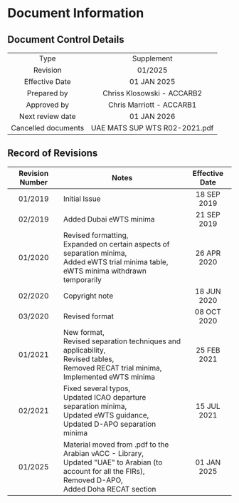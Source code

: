 # Document Information
## Document Control Details
|                     |                               |
|:-------------------:|:-----------------------------:|
|         Type        |           Supplement          |
|       Revision      |            01/2025            |
|    Effective Date   |          01 JAN 2025          |
|     Prepared by     |   Chriss Klosowski - ACCARB2  |
|     Approved by     |    Chris Marriott - ACCARB1   |
|   Next review date  |          01 JAN 2026          |
| Cancelled documents | UAE MATS SUP WTS R02-2021.pdf |

## Record of Revisions
| Revision Number | Notes                                                                                                                                                            | Effective Date |
|:---------------:|------------------------------------------------------------------------------------------------------------------------------------------------------------------|:--------------:|
|     01/2019     | Initial Issue                                                                                                                                                    |   18 SEP 2019  |
|     02/2019     | Added Dubai eWTS minima                                                                                                                                          |   21 SEP 2019  |
|     01/2020     | Revised formatting,<br>Expanded on certain aspects of separation minima,<br>Added eWTS trial minima table,<br>eWTS minima withdrawn temporarily                  |   26 APR 2020  |
|     02/2020     | Copyright note                                                                                                                                                   |   18 JUN 2020  |
|     03/2020     | Revised format                                                                                                                                                   |   08 OCT 2020  |
|     01/2021     | New format,<br>Revised separation techniques and applicability,<br>Revised tables,<br>Removed RECAT trial minima,<br>Implemented eWTS minima                     |   25 FEB 2021  |
|     02/2021     | Fixed several typos,<br>Updated ICAO departure separation minima,<br>Updated eWTS guidance,<br>Updated D-APO separation minima                                   |   15 JUL 2021  |
|     01/2025     | Material moved from .pdf to the Arabian vACC - Library,<br>Updated "UAE" to Arabian (to account for all the FIRs),<br>Removed D-APO,<br>Added Doha RECAT section |   01 JAN 2025  |